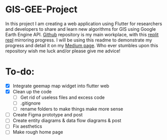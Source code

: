 # GIS-GEE-Project
In this project I am creating a web application using Flutter for researchers and developers to share and learn new algorithms for GIS using Google Earth Engine API.
[Github](https://github.com/fedorSulitskiy/GIS-GEE-Project) repository is my main workplace, with this [replit repl](https://replit.com/@fedorSulitskiy/GIS-GEE-Project) mirroring progress. I will be using this readme to
demonstrate my progress and detail it on my [Medium page](https://medium.com/@f.sulitskiy). Who ever stumbles upon this repository wish me luck and/or please give me
advice!

# To-do:
- [x] Integrate geemap map widget into flutter web
- [x] Clean up the code
  - [ ] Get rid of useless files and excess code
  - [ ] .gitignore
  - [ ] rename folders to make things make more sense
- [ ] Create Figma prototype and post
- [ ] Create entity diagrams & data flow diagrams & post
- [ ] Fix aesthetics
- [ ] Make rough home page
